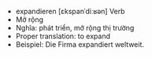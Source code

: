 - expandieren	[ɛkspanˈdiːʁən]	Verb
- Mở rộng
- Nghĩa: phát triển, mở rộng thị trường
- Proper translation: to expand
- Beispiel: Die Firma expandiert weltweit.